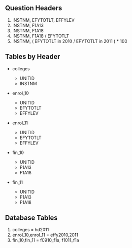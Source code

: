 ## Question Headers
1. INSTNM, EFYTOTLT, EFFYLEV
2. INSTNM, F1A13
3. INSTNM, F1A18
4. INSTNM, F1A18 / EFYTOTLT
5. INSTNM, ( EFYTOTLT in 2010 / EFYTOTLT in 2011 ) * 100

## Tables by Header

- colleges
	- UNITID
	- INSTNM

- enrol_10
	- UNITID
	- EFYTOTLT
	- EFFYLEV

- enrol_11
	- UNITID
	- EFYTOTLT
	- EFFYLEV

- fin_10
	- UNITID
	- F1A13
	- F1A18

- fin_11
	- UNITID
	- F1A13
	- F1A18

## Database Tables

1. colleges = hd2011
2. enrol_10,enrol_11 = effy2010,2011
3. fin_10,fin_11 = f0910_f1a, f1011_f1a


